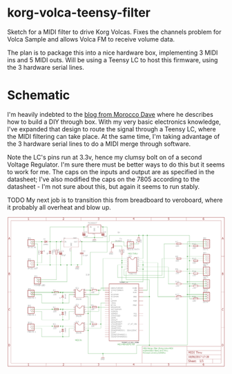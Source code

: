 # korg-volca-teensy-filter
Sketch for a MIDI filter to drive Korg Volcas. Fixes the channels problem for Volca Sample and allows Volca FM to receive volume data.

The plan is to package this into a nice hardware box, implementing 3 MIDI ins and 5 MIDI outs. Will be using a Teensy LC to host this firmware, using the 3 hardware serial lines.


# Schematic

I'm heavily indebted to the [blog from Morocco Dave](https://moroccodave.com/2017/02/06/diy-midi-thru-box/) where he describes how to build a DIY through box. With my very basic electronics knowledge, I've expanded that design to route the signal through a Teensy LC, where the MIDI filtering can take place. At the same time, I'm taking advantage of the 3 hardware serial lines to do a MIDI merge through software.

Note the LC's pins run at 3.3v, hence my clumsy bolt on of a second Voltage Regulator. I'm sure there must be better ways to do this but it seems to work for me. The caps on the inputs and output are as specified in the datasheet; I've also modified the caps on the 7805 according to the datasheet - I'm not sure about this, but again it seems to run stably.

TODO My next job is to transition this from breadboard to veroboard, where it probably all overheat and blow up.

![Schematic](https://github.com/DickChesterwood/korg-volca-teensy-filter/blob/master/Schematic.png?raw=true)
